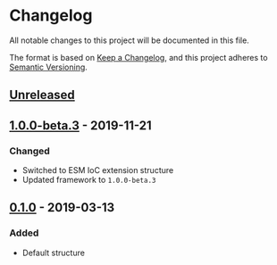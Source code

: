 # Changelog
All notable changes to this project will be documented in this file.

The format is based on [Keep a Changelog](https://keepachangelog.com/en/1.1.0/),
and this project adheres to [Semantic Versioning](https://semver.org/spec/v2.0.0.html).






## [Unreleased]



## [1.0.0-beta.3] - 2019-11-21

### Changed
 - Switched to ESM IoC extension structure
 - Updated framework to `1.0.0-beta.3`



## [0.1.0] - 2019-03-13

### Added
 - Default structure




[Unreleased]:    https://github.com/absolunet/node-ioc-app/compare/1.0.0-beta.1...HEAD
[1.0.0-beta.3]:  https://github.com/absolunet/node-ioc-app/compare/0.1.0...1.0.0-beta.3
[0.1.0]:         https://github.com/absolunet/node-ioc-app/releases/tag/0.1.0
